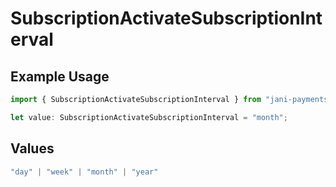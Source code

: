 # SubscriptionActivateSubscriptionInterval

## Example Usage

```typescript
import { SubscriptionActivateSubscriptionInterval } from "jani-payments/models/operations";

let value: SubscriptionActivateSubscriptionInterval = "month";
```

## Values

```typescript
"day" | "week" | "month" | "year"
```